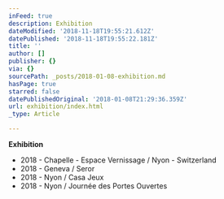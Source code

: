 ```yaml
---
inFeed: true
description: Exhibition
dateModified: '2018-11-18T19:55:21.612Z'
datePublished: '2018-11-18T19:55:22.181Z'
title: ''
author: []
publisher: {}
via: {}
sourcePath: _posts/2018-01-08-exhibition.md
hasPage: true
starred: false
datePublishedOriginal: '2018-01-08T21:29:36.359Z'
url: exhibition/index.html
_type: Article

---
```

**Exhibition**

* 2018 - Chapelle - Espace Vernissage / Nyon - Switzerland
* 2018 - Geneva / Seror
* 2018 - Nyon / Casa Jeux
* 2018 - Nyon / Journée des Portes Ouvertes